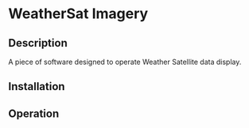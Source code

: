 # WeatherSat Imagery

## Description
A piece of software designed to operate Weather Satellite data display.


## Installation


## Operation